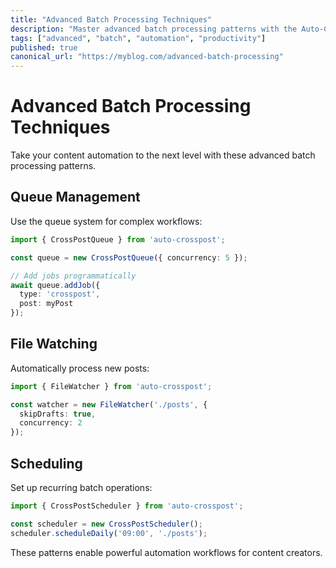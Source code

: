 ```yaml
---
title: "Advanced Batch Processing Techniques"
description: "Master advanced batch processing patterns with the Auto-CrossPost SDK"
tags: ["advanced", "batch", "automation", "productivity"]
published: true
canonical_url: "https://myblog.com/advanced-batch-processing"
---
```


# Advanced Batch Processing Techniques

Take your content automation to the next level with these advanced batch processing patterns.

## Queue Management

Use the queue system for complex workflows:

```typescript
import { CrossPostQueue } from 'auto-crosspost';

const queue = new CrossPostQueue({ concurrency: 5 });

// Add jobs programmatically
await queue.addJob({
  type: 'crosspost',
  post: myPost
});
```

## File Watching

Automatically process new posts:

```typescript
import { FileWatcher } from 'auto-crosspost';

const watcher = new FileWatcher('./posts', {
  skipDrafts: true,
  concurrency: 2
});
```

## Scheduling

Set up recurring batch operations:

```typescript
import { CrossPostScheduler } from 'auto-crosspost';

const scheduler = new CrossPostScheduler();
scheduler.scheduleDaily('09:00', './posts');
```

These patterns enable powerful automation workflows for content creators.
